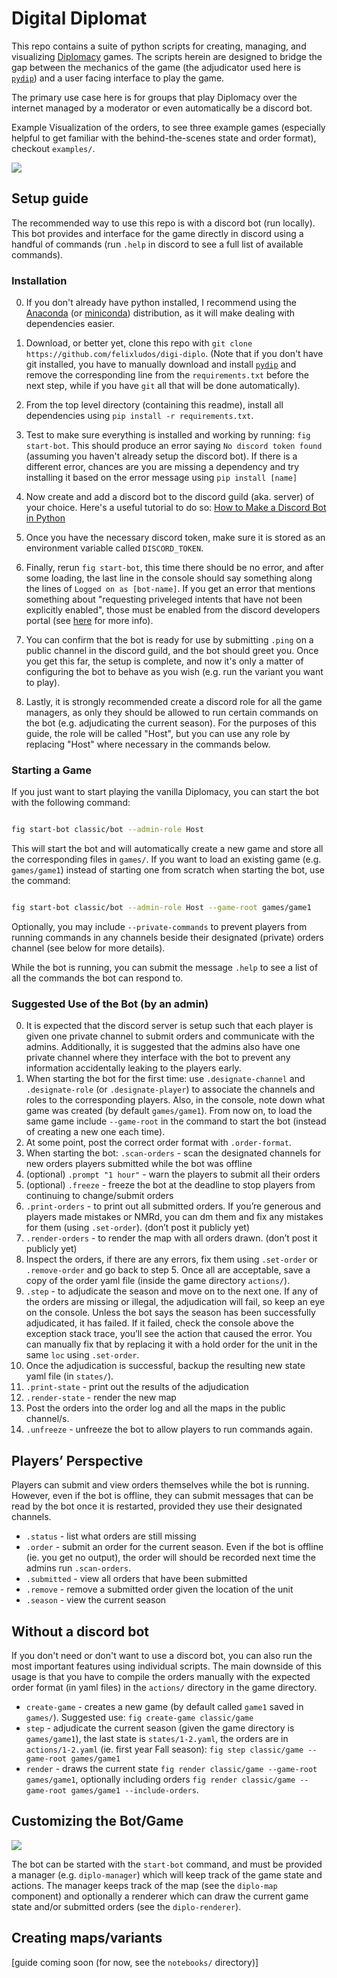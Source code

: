 # Digital Diplomat

This repo contains a suite of python scripts for creating, managing, and visualizing [Diplomacy](https://en.wikipedia.org/wiki/Diplomacy_(game)) games. The scripts herein are designed to bridge the gap between the mechanics of the game (the adjudicator used here is [`pydip`](https://github.com/aparkins/pydip)) and a user facing interface to play the game.

The primary use case here is for groups that play Diplomacy over the internet managed by a moderator or even automatically be a discord bot.

Example Visualization of the orders, to see three example games (especially helpful to get familiar with the behind-the-scenes state and order format), checkout `examples/`.

![](examples/game213263/images/1-2-actions.png)

## Setup guide

The recommended way to use this repo is with a discord bot (run locally). This bot provides and interface for the game directly in discord using a handful of commands (run `.help` in discord to see a full list of available commands).


### Installation

0. If you don't already have python installed, I recommend using the [Anaconda](https://www.anaconda.com/products/individual) (or [miniconda](https://docs.conda.io/en/latest/miniconda.html)) distribution, as it will make dealing with dependencies easier.

1. Download, or better yet, clone this repo with `git clone https://github.com/felixludos/digi-diplo`. (Note that if you don't have git installed, you have to manually download and install [`pydip`](https://github.com/aparkins/pydip) and remove the corresponding line from the `requirements.txt` before the next step, while if you have `git` all that will be done automatically).

2. From the top level directory (containing this readme), install all dependencies using `pip install -r requirements.txt`.

3. Test to make sure everything is installed and working by running: `fig start-bot`. This should produce an error saying `No discord token found` (assuming you haven't already setup the discord bot). If there is a different error, chances are you are missing a dependency and try installing it based on the error message using `pip install [name]`

4. Now create and add a discord bot to the discord guild (aka. server) of your choice. Here's a useful tutorial to do so: [How to Make a Discord Bot in Python](https://realpython.com/how-to-make-a-discord-bot-python/)

5. Once you have the necessary discord token, make sure it is stored as an environment variable called `DISCORD_TOKEN`.

6. Finally, rerun `fig start-bot`, this time there should be no error, and after some loading, the last line in the console should say something along the lines of `Logged on as [bot-name]`. If you get an error that mentions something about "requesting priveleged intents that have not been explicitly enabled", those must be enabled from the discord developers portal (see [here](https://discordpy.readthedocs.io/en/stable/intents.html) for more info).

7. You can confirm that the bot is ready for use by submitting `.ping` on a public channel in the discord guild, and the bot should greet you. Once you get this far, the setup is complete, and now it's only a matter of configuring the bot to behave as you wish (e.g. run the variant you want to play).

8. Lastly, it is strongly recommended create a discord role for all the game managers, as only they should be allowed to run certain commands on the bot (e.g. adjudicating the current season). For the purposes of this guide, the role will be called "Host", but you can use any role by replacing "Host" where necessary in the commands below.

### Starting a Game

If you just want to start playing the vanilla Diplomacy, you can start the bot with the following command:

```bash

fig start-bot classic/bot --admin-role Host

```

This will start the bot and will automatically create a new game and store all the corresponding files in `games/`. If you want to load an existing game (e.g. `games/game1`) instead of starting one from scratch when starting the bot, use the command:

```bash

fig start-bot classic/bot --admin-role Host --game-root games/game1

```

Optionally, you may include `--private-commands` to prevent players from running commands in any channels beside their designated (private) orders channel (see below for more details).

While the bot is running, you can submit the message `.help` to see a list of all the commands the bot can respond to. 

[//]: # ([More detailed documentation coming soon])

### Suggested Use of the Bot (by an admin)

0. It is expected that the discord server is setup such that each player is given one private channel to submit orders and communicate with the admins. Additionally, it is suggested that the admins also have one private channel where they interface with the bot to prevent any information accidentally leaking to the players early.
1. When starting the bot for the first time: use `.designate-channel` and `.designate-role` (or `.designate-player`) to associate the channels and roles to the corresponding players. Also, in the console, note down what game was created (by default `games/game1`). From now on, to load the same game include `--game-root` in the command to start the bot (instead of creating a new one each time).
2. At some point, post the correct order format with `.order-format`.
3. When starting the bot: `.scan-orders` - scan the designated channels for new orders players submitted while the bot was offline
4. (optional) `.prompt "1 hour"` - warn the players to submit all their orders
5. (optional) `.freeze` - freeze the bot at the deadline to stop players from continuing to change/submit orders
6. `.print-orders` - to print out all submitted orders. If you’re generous and players made mistakes or NMRd, you can dm them and fix any mistakes for them (using `.set-order`). (don’t post it publicly yet) 
7. `.render-orders` - to render the map with all orders drawn. (don’t post it publicly yet)
8. Inspect the orders, if there are any errors, fix them using `.set-order` or `.remove-order` and go back to step 5. Once all are acceptable, save a copy of the order yaml file (inside the game directory `actions/`).
9. `.step` - to adjudicate the season and move on to the next one. If any of the orders are missing or illegal, the adjudication will fail, so keep an eye on the console. Unless the bot says the season has been successfully adjudicated, it has failed. If it failed, check the console above the exception stack trace, you’ll see the action that caused the error. You can manually fix that by replacing it with a hold order for the unit in the same `loc` using `.set-order`.
10. Once the adjudication is successful, backup the resulting new state yaml file (in `states/`).
11. `.print-state` - print out the results of the adjudication
12. `.render-state` - render the new map
13. Post the orders into the order log and all the maps in the public channel/s.
14. `.unfreeze` - unfreeze the bot to allow players to run commands again.

## Players’ Perspective

Players can submit and view orders themselves while the bot is running. However, even if the bot is offline, they can submit messages that can be read by the bot once it is restarted, provided they use their designated channels.

- `.status` - list what orders are still missing
- `.order` - submit an order for the current season. Even if the bot is offline (ie. you get no output), the order will should be recorded next time the admins run `.scan-orders`.
- `.submitted` - view all orders that have been submitted
- `.remove` - remove a submitted order given the location of the unit
- `.season` - view the current season

## Without a discord bot

If you don't need or don't want to use a discord bot, you can also run the most important features using individual scripts. The main downside of this usage is that you have to compile the orders manually with the expected order format (in yaml files) in the `actions/` directory in the game directory.

- `create-game` - creates a new game (by default called `game1` saved in `games/`). Suggested use: `fig create-game classic/game`
- `step` - adjudicate the current season (given the game directory is `games/game1`), the last state is `states/1-2.yaml`, the orders are in `actions/1-2.yaml` (ie. first year Fall season): `fig step classic/game --game-root games/game1`
- `render` - draws the current state `fig render classic/game --game-root games/game1`, optionally including orders `fig render classic/game --game-root games/game1 --include-orders`.

## Customizing the Bot/Game

![](assets/misc/bot_structure.png)

The bot can be started with the `start-bot` command, and must be provided a manager (e.g. `diplo-manager`) which will keep track of the game state and actions. The manager keeps track of the map (see the `diplo-map` component) and optionally a renderer which can draw the current game state and/or submitted orders (see the `diplo-renderer`).


## Creating maps/variants

[guide coming soon (for now, see the `notebooks/` directory)]

